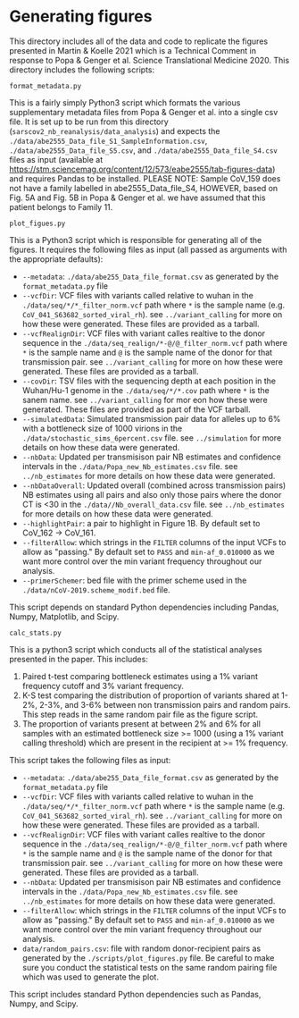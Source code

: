 # Generating figures
This directory includes all of the data and code to replicate the figures presented in Martin & Koelle 2021 which is a Technical Comment in response to Popa & Genger et al. Science Translational Medicine 2020. This directory includes the following scripts:

```
format_metadata.py
```
This is a fairly simply Python3 script which formats the various supplementary metadata files from Popa & Genger et al. into a single csv file. It is set up to be run from this directory (`sarscov2_nb_reanalysis/data_analysis`) and expects the `./data/abe2555_Data_file_S1_SampleInformation.csv`, `./data/abe2555_Data_file_S5.csv`, and `./data/abe2555_Data_file_S4.csv` files as input (available at https://stm.sciencemag.org/content/12/573/eabe2555/tab-figures-data) and requires Pandas to be installed. PLEASE NOTE: Sample CoV_159 does not have a family labelled in abe2555_Data_file_S4, HOWEVER, based on Fig. 5A and Fig. 5B in Popa & Genger et al. we have assumed that this patient belongs to Family 11. 

```
plot_figues.py
```
This is a Python3 script which is responsible for generating all of the figures. It requires the following files as input (all passed as arguments with the appropriate defaults):
* `--metadata`: `./data/abe255_Data_file_format.csv` as generated by the `format_metadata.py` file
* `--vcfDir`: VCF files with variants called relative to wuhan in the `./data/seq/*/*_filter_norm.vcf` path where `*` is the sample name (e.g. `CoV_041_S63682_sorted_viral_rh`). see `../variant_calling` for more on how these were generated. These files are provided as a tarball. 
* `--vcfRealignDir`: VCF files with variant calles realtive to the donor sequence in the `./data/seq_realign/*-@/@_filter_norm.vcf` path where `*` is the sample name and `@` is the sample name of the donor for that transmission pair. see `../variant_calling` for more on how these were generated. These files are provided as a tarball. 
* `--covDir`: TSV files with the sequencing depth at each position in the Wuhan/Hu-1 genome in the `./data/seq/*/*.cov` path where `*` is the sanem name. see `../variant_calling` for mor eon how these were generated. These files are provided as part of the VCF tarball. 
* `--simulatedData`: Simulated transmission pair data for alleles up to 6% with a bottleneck size of 1000 virions in the `./data/stochastic_sims_6percent.csv` file. see `../simulation` for more details on how these data were generated. 
* `--nbData`: Updated per transmisison pair NB estimates and confidence intervals in the `./data/Popa_new_Nb_estimates.csv` file. see `../nb_estimates` for more details on how these data were generated. 
* `--nbDataOverall`: Updated overall (combined across transmission pairs) NB estimates using all pairs and also only those pairs where the donor CT is <30 in the `./data//Nb_overall_data.csv` file. see `../nb_estimates` for more details on how these data were generated. 
* `--highlightPair`: a pair to highlight in Figure 1B. By default set to CoV_162 -> CoV_161. 
* `--filterAllow`: which strings in the `FILTER` columns of the input VCFs to allow as "passing." By default set to `PASS` and `min-af_0.010000` as we want more control over the min variant frequency throughout our analysis. 
* `--primerSchemer`: bed file with the primer scheme used in the `./data/nCoV-2019.scheme_modif.bed` file. 

This script depends on standard Python dependencies including Pandas, Numpy, Matplotlib, and Scipy. 

```
calc_stats.py
```
This is a python3 script which conducts all of the statistical analyses presented in the paper. This includes:
1. Paired t-test comparing bottleneck estimates using a 1% variant frequency cutoff and 3% variant frequency. 
2. K-S test comparing the distribution of proportion of variants shared at 1-2%, 2-3%, and 3-6% between non transmission pairs and random pairs. This step reads in the same random pair file as the figure script. 
3. The proportion of variants present at between 2% and 6% for all samples with an estimated bottleneck size >= 1000 (using a 1% variant calling threshold) which are present in the recipient at >= 1% frequency. 

This script takes the following files as input: 
* `--metadata`: `./data/abe255_Data_file_format.csv` as generated by the `format_metadata.py` file
* `--vcfDir`: VCF files with variants called relative to wuhan in the `./data/seq/*/*_filter_norm.vcf` path where `*` is the sample name (e.g. `CoV_041_S63682_sorted_viral_rh`). see `../variant_calling` for more on how these were generated. These files are provided as a tarball. 
* `--vcfRealignDir`: VCF files with variant calles realtive to the donor sequence in the `./data/seq_realign/*-@/@_filter_norm.vcf` path where `*` is the sample name and `@` is the sample name of the donor for that transmission pair. see `../variant_calling` for more on how these were generated. These files are provided as a tarball. 
* `--nbData`: Updated per transmisison pair NB estimates and confidence intervals in the `./data/Popa_new_Nb_estimates.csv` file. see `../nb_estimates` for more details on how these data were generated. 
* `--filterAllow`: which strings in the `FILTER` columns of the input VCFs to allow as "passing." By default set to `PASS` and `min-af_0.010000` as we want more control over the min variant frequency throughout our analysis. 
* `data/random_pairs.csv`: file with random donor-recipient pairs as generated by the `./scripts/plot_figures.py` file. Be careful to make sure you conduct the statistical tests on the same random pairing file which was used to generate the plot. 

This script includes standard Python dependencies such as Pandas, Numpy, and Scipy.
